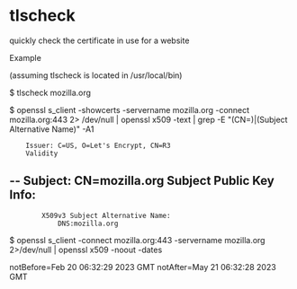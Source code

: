 # tlscheck
quickly check the certificate in use for a website

Example

(assuming tlscheck is located in /usr/local/bin)

$ tlscheck mozilla.org

$ openssl s_client -showcerts -servername mozilla.org -connect mozilla.org:443 2> /dev/null | openssl x509 -text | grep -E "(CN=)|(Subject Alternative Name)" -A1

        Issuer: C=US, O=Let's Encrypt, CN=R3
        Validity
--
        Subject: CN=mozilla.org
        Subject Public Key Info:
--
            X509v3 Subject Alternative Name:
                DNS:mozilla.org


$ openssl s_client -connect mozilla.org:443 -servername mozilla.org 2>/dev/null | openssl x509 -noout -dates

notBefore=Feb 20 06:32:29 2023 GMT
notAfter=May 21 06:32:28 2023 GMT

